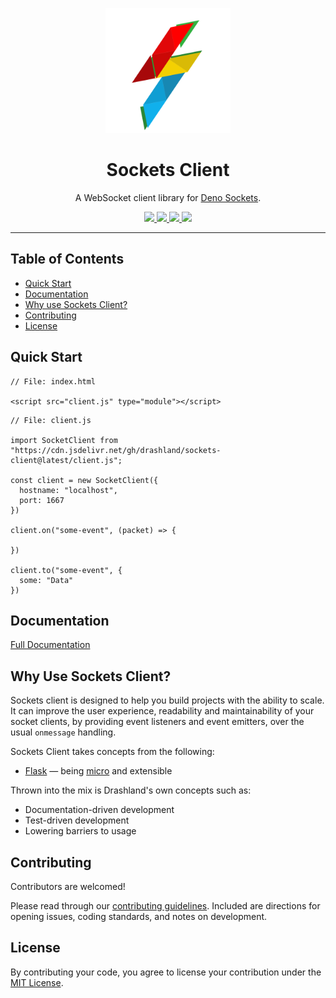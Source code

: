 <p align="center">
  <a href="https://drash.io">
    <img height="200" src="logo.svg" alt="Sockets">
  </a>
  <h1 align="center">Sockets Client</h1>
</p>
<p align="center">A WebSocket client library for <a href="https://github.com/denoland/sockets">Deno Sockets</a>.</p>
<p align="center">
  <a href="https://discord.gg/SgejNXq">
    <img src="https://img.shields.io/badge/chat-on%20discord-blue">
  </a>
  <a href="https://twitter.com/drash_land">
    <img src="https://img.shields.io/twitter/url?label=%40drash_land&style=social&url=https%3A%2F%2Ftwitter.com%2Fdrash_land">
  </a>
  <a href="https://github.com/drashland/sockets-client/releases">
    <img src="https://img.shields.io/github/release/drashland/sockets-client.svg?color=bright_green&label=latest">
  </a>
  <a href="https://github.com/drashland/sockets-client/actions">
    <img src="https://img.shields.io/github/workflow/status/drashland/sockets-client/master?label=ci">
  </a>
</p>

---

## Table of Contents
- [Quick Start](#quick-start)
- [Documentation](#documentation)
- [Why use Sockets Client?](#why-use-sockets-client)
- [Contributing](#contributing)
- [License](#license)

## Quick Start
```
// File: index.html

<script src="client.js" type="module"></script>
```
```
// File: client.js

import SocketClient from "https://cdn.jsdelivr.net/gh/drashland/sockets-client@latest/client.js";

const client = new SocketClient({
  hostname: "localhost",
  port: 1667
})

client.on("some-event", (packet) => {

})

client.to("some-event", {
  some: "Data"
})
```

## Documentation

[Full Documentation](https://drash.land/sockets-client)

## Why Use Sockets Client?

Sockets client is designed to help you build projects with the ability to scale. It can improve the user experience, readability and maintainability of your socket clients, by providing event listeners and event emitters, over the usual `onmessage` handling.

Sockets Client takes concepts from the following:

* <a href="https://flask.palletsprojects.com/en/1.1.x/" target="_BLANK">Flask</a> &mdash; being <a href="https://flask.palletsprojects.com/en/1.1.x/foreword/#what-does-micro-mean" target="_BLANK">micro</a> and extensible

Thrown into the mix is Drashland's own concepts such as:

* Documentation-driven development
* Test-driven development
* Lowering barriers to usage

## Contributing

Contributors are welcomed!

Please read through our [contributing guidelines](./.github/CONTRIBUTING.md). Included are directions for opening issues, coding standards, and notes on development.

## License
By contributing your code, you agree to license your contribution under the [MIT License](./LICENSE).
